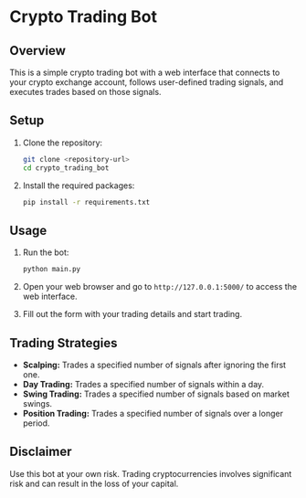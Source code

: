 # Crypto Trading Bot

## Overview

This is a simple crypto trading bot with a web interface that connects to your crypto exchange account, follows user-defined trading signals, and executes trades based on those signals.

## Setup

1. Clone the repository:

    ```sh
    git clone <repository-url>
    cd crypto_trading_bot
    ```

2. Install the required packages:
    ```sh
    pip install -r requirements.txt
    ```

## Usage

1. Run the bot:

    ```sh
    python main.py
    ```

2. Open your web browser and go to `http://127.0.0.1:5000/` to access the web interface.

3. Fill out the form with your trading details and start trading.

## Trading Strategies

-   **Scalping:** Trades a specified number of signals after ignoring the first one.
-   **Day Trading:** Trades a specified number of signals within a day.
-   **Swing Trading:** Trades a specified number of signals based on market swings.
-   **Position Trading:** Trades a specified number of signals over a longer period.

## Disclaimer

Use this bot at your own risk. Trading cryptocurrencies involves significant risk and can result in the loss of your capital.
